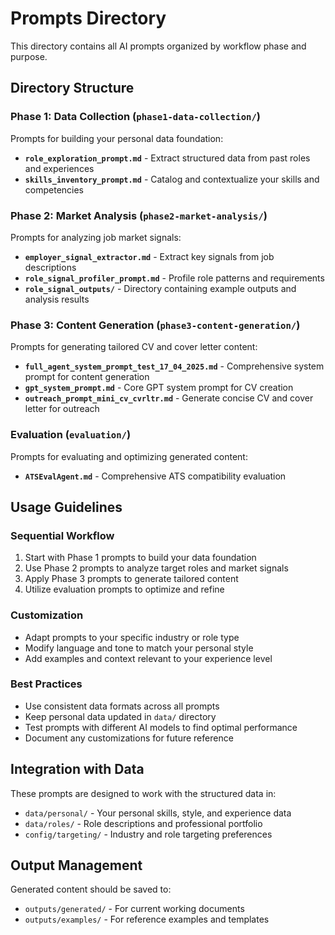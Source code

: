 # Prompts Directory

This directory contains all AI prompts organized by workflow phase and purpose.

## Directory Structure

### Phase 1: Data Collection (`phase1-data-collection/`)
Prompts for building your personal data foundation:
- **`role_exploration_prompt.md`** - Extract structured data from past roles and experiences
- **`skills_inventory_prompt.md`** - Catalog and contextualize your skills and competencies

### Phase 2: Market Analysis (`phase2-market-analysis/`)
Prompts for analyzing job market signals:
- **`employer_signal_extractor.md`** - Extract key signals from job descriptions
- **`role_signal_profiler_prompt.md`** - Profile role patterns and requirements
- **`role_signal_outputs/`** - Directory containing example outputs and analysis results

### Phase 3: Content Generation (`phase3-content-generation/`)
Prompts for generating tailored CV and cover letter content:
- **`full_agent_system_prompt_test_17_04_2025.md`** - Comprehensive system prompt for content generation
- **`gpt_system_prompt.md`** - Core GPT system prompt for CV creation
- **`outreach_prompt_mini_cv_cvrltr.md`** - Generate concise CV and cover letter for outreach

### Evaluation (`evaluation/`)
Prompts for evaluating and optimizing generated content:
- **`ATSEvalAgent.md`** - Comprehensive ATS compatibility evaluation

## Usage Guidelines

### Sequential Workflow
1. Start with Phase 1 prompts to build your data foundation
2. Use Phase 2 prompts to analyze target roles and market signals
3. Apply Phase 3 prompts to generate tailored content
4. Utilize evaluation prompts to optimize and refine

### Customization
- Adapt prompts to your specific industry or role type
- Modify language and tone to match your personal style
- Add examples and context relevant to your experience level

### Best Practices
- Use consistent data formats across all prompts
- Keep personal data updated in `data/` directory
- Test prompts with different AI models to find optimal performance
- Document any customizations for future reference

## Integration with Data

These prompts are designed to work with the structured data in:
- `data/personal/` - Your personal skills, style, and experience data
- `data/roles/` - Role descriptions and professional portfolio
- `config/targeting/` - Industry and role targeting preferences

## Output Management

Generated content should be saved to:
- `outputs/generated/` - For current working documents
- `outputs/examples/` - For reference examples and templates 